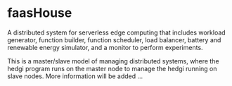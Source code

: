 # faasHouse
A distributed system for serverless edge computing that includes workload generator, function builder, function scheduler, load balancer, battery and renewable energy simulator, and a monitor to perform experiments.

This is a master/slave model of managing distributed systems, where the hedgi program runs on the master node to manage the hedgi running on slave nodes. 
More information will be added ...
